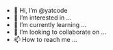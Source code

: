 - 👋 Hi, I’m @yatcode
- 👀 I’m interested in ...
- 🌱 I’m currently learning ...
- 💞️ I’m looking to collaborate on ...
- 📫 How to reach me ...

<!---
yatcode/yatcode is a ✨ special ✨ repository because its `README.md` (this file) appears on your GitHub profile.
You can click the Preview link to take a look at your changes.
--->
